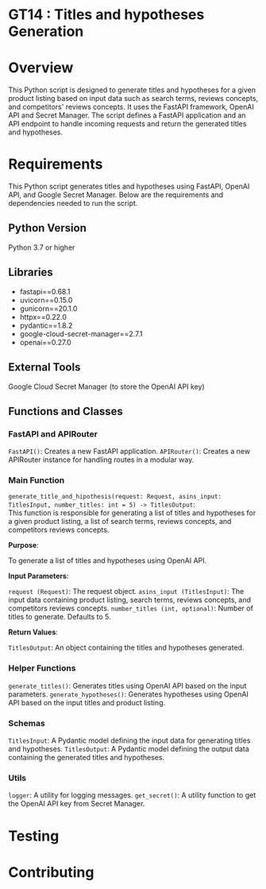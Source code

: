 # GT14 : Titles and hypotheses Generation

# Overview

This Python script is designed to generate titles and hypotheses for a given product listing based on input data such as search terms, reviews concepts, and competitors' reviews concepts. It uses the FastAPI framework, OpenAI API and Secret Manager. The script defines a FastAPI application and an API endpoint to handle incoming requests and return the generated titles and hypotheses.

# Requirements

This Python script generates titles and hypotheses using FastAPI, OpenAI API, and Google Secret Manager. Below are the requirements and dependencies needed to run the script.

## Python Version

Python 3.7 or higher

## Libraries
- fastapi==0.68.1
- uvicorn==0.15.0
- gunicorn==20.1.0
- httpx==0.22.0
- pydantic==1.8.2
- google-cloud-secret-manager==2.7.1
- openai==0.27.0

## External Tools

Google Cloud Secret Manager (to store the OpenAI API key)

## Functions and Classes

### FastAPI and APIRouter

`FastAPI()`: Creates a new FastAPI application.
`APIRouter()`: Creates a new APIRouter instance for handling routes in a modular way.

### Main Function

`generate_title_and_hipothesis(request: Request, asins_input: TitlesInput, number_titles: int = 5) -> TitlesOutput`:  
This function is responsible for generating a list of titles and hypotheses for a given product listing, a list of search terms, reviews concepts, and competitors reviews concepts.

**Purpose**:  

To generate a list of titles and hypotheses using OpenAI API.

**Input Parameters**:

`request (Request)`: The request object.
`asins_input (TitlesInput)`: The input data containing product listing, search terms, reviews concepts, and competitors reviews concepts.
`number_titles (int, optional)`: Number of titles to generate. Defaults to 5.

**Return Values**:

`TitlesOutput`: An object containing the titles and hypotheses generated.

### Helper Functions

`generate_titles()`: Generates titles using OpenAI API based on the input parameters.
`generate_hypotheses()`: Generates hypotheses using OpenAI API based on the input titles and product listing.

### Schemas

`TitlesInput`: A Pydantic model defining the input data for generating titles and hypotheses.
`TitlesOutput`: A Pydantic model defining the output data containing the generated titles and hypotheses.

### Utils

`logger`: A utility for logging messages.
`get_secret()`: A utility function to get the OpenAI API key from Secret Manager.

# Testing

# Contributing
